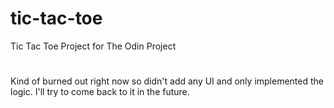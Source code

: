 # tic-tac-toe

Tic Tac Toe Project for The Odin Project

#

Kind of burned out right now so didn't add any UI and only implemented the logic. I'll try to come back to it in the future.
